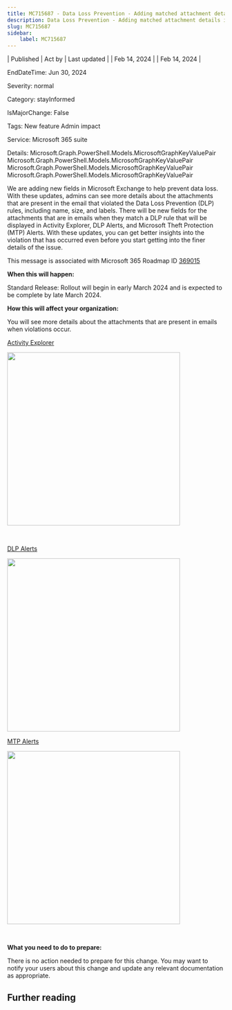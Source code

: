 ```yaml
---
title: MC715687 - Data Loss Prevention - Adding matched attachment details in Activity Explorer for Data Loss Prevention rules in Exchange
description: Data Loss Prevention - Adding matched attachment details in Activity Explorer for Data Loss Prevention rules in Exchange
slug: MC715687
sidebar:
    label: MC715687
---
```



| Published | Act by | Last updated |
| Feb 14, 2024 |  | Feb 14, 2024 |

EndDateTime: Jun 30, 2024

Severity: normal

Category: stayInformed

IsMajorChange: False

Tags: New feature Admin impact

Service: Microsoft 365 suite

Details: Microsoft.Graph.PowerShell.Models.MicrosoftGraphKeyValuePair Microsoft.Graph.PowerShell.Models.MicrosoftGraphKeyValuePair Microsoft.Graph.PowerShell.Models.MicrosoftGraphKeyValuePair Microsoft.Graph.PowerShell.Models.MicrosoftGraphKeyValuePair

<p>We are adding new fields in Microsoft Exchange to help prevent data loss. With these updates, admins can see more details about the attachments that are present in the email that violated the Data Loss Prevention (DLP) rules, including name, size, and labels. There will be new fields for the attachments that are in emails when they match a DLP rule that will be displayed in Activity Explorer, DLP Alerts, and Microsoft Theft Protection (MTP) Alerts. With these updates, you can get better insights into the violation that has occurred even before you start getting into the finer details of the issue.</p>
<p>This message is associated with Microsoft 365 Roadmap ID <a href="https://www.microsoft.com/en-us/microsoft-365/roadmap?filters=&amp;searchterms=369015" target="_blank">369015</a></p>
<p><b>When this will happen:</b></p>

<p>Standard Release: Rollout will begin in early March 2024 and is expected to be complete by late March 2024.&nbsp;</p>

<p><b>How this will affect your organization:</b></p>

<p>You will see more details about the attachments that are present in emails when violations occur.
</p><p><u>Activity Explorer</u></p><p><img src="https://img-prod-cms-rt-microsoft-com.akamaized.net/cms/api/am/imageFileData/RW1hr32?ver=1f37" style="width: 400px;"><br></p>

<p><br></p><p><u>DLP Alerts</u></p><p><img src="https://img-prod-cms-rt-microsoft-com.akamaized.net/cms/api/am/imageFileData/RW1hr2Z?ver=4b60" style="width: 400px;"><br></p>
<p><u>MTP Alerts</u></p><p><img src="https://img-prod-cms-rt-microsoft-com.akamaized.net/cms/api/am/imageFileData/RW1hr2W?ver=14d3" style="width: 400px;"><br></p><p><br></p>
<p><b>What you need to do to prepare:</b></p>
<p>There is no action needed to prepare for this change. You may want to notify your users about this change and update any relevant documentation as appropriate.</p>

## Further reading
